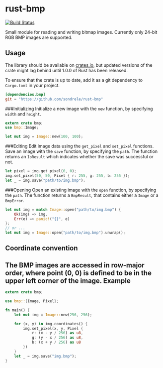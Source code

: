 rust-bmp
========
[![Build Status](https://travis-ci.org/sondrele/rust-bmp.svg?branch=master)](https://travis-ci.org/sondrele/rust-bmp)

Small module for reading and writing bitmap images.
Currently only 24-bit RGB BMP images are supported.

Usage
-----
The library should be available on [crates.io](https://crates.io/crates/bmp),
but updated versions of the crate might lag behind until 1.0.0 of Rust has been released.

To ensure that the crate is up to date, add it as a git dependency to `Cargo.toml` in your project.
```toml
[dependencies.bmp]
git = "https://github.com/sondrele/rust-bmp"
```
###Initializing
Initialize a new image with the `new` function, by specifying `width` and `height`.
```rust
extern crate bmp;
use bmp::Image;

let mut img = Image::new(100, 100);
```
###Editing
Edit image data using the `get_pixel` and `set_pixel` functions.
Save an image with the `save` function, by specifying the `path`. The function returns
an `IoResult` which indicates whether the save was successful or not.
```rust
let pixel = img.get_pixel(0, 0);
img.set_pixel(50, 50, Pixel { r: 255, g: 255, b: 255 });
let _ = img.save("path/to/img.bmp");
```
###Opening
Open an existing image with the `open` function, by specifying the `path`. The function
returns a `BmpResult`, that contains either a `Image` or a `BmpError`.
```rust
let mut img = match Image::open("path/to/img.bmp") {
    Ok(img) => img,
    Err(e) => panic!("{}", e)
};
// or ...
let mut img = Image::open("path/to/img.bmp").unwrap();
```
Coordinate convention
---------------------
The BMP images are accessed in row-major order, where point (0, 0) is defined to  be in the
upper left corner of the image.
Example
-------
```rust
extern crate bmp;

use bmp::{Image, Pixel};

fn main() {
    let mut img = Image::new(256, 256);

    for (x, y) in img.coordinates() {
        img.set_pixel(x, y, Pixel {
            r: (x - y / 256) as u8,
            g: (y - x / 256) as u8,
            b: (x + y / 256) as u8
        })
    }
    let _ = img.save("img.bmp");
}

```
